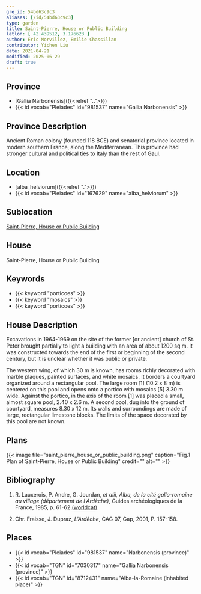 ```yaml
---
gre_id: 54bd63c9c3
aliases: [/id/54bd63c9c3]
type: garden
title: Saint-Pierre, House or Public Building
latlon: [ 42.439512, 3.176623 ]
author: Eric Morvillez, Emilie Chassillan
contributor: Yichen Liu
date: 2021-04-21
modified: 2025-06-29
draft: true
---
```


## Province

- [Gallia Narbonensis]({{<relref "..">}})
- {{< id vocab="Pleiades" id="981537" name="Gallia Narbonensis" >}}

## Province Description

Ancient Roman colony (founded 118 BCE) and senatorial province located in modern southern France, along the Mediterranean. This province had stronger cultural and political ties to Italy than the rest of Gaul.

## Location

- [alba_helviorum]({{<relref ".">}})
- {{< id vocab="Pleiades" id="167629" name="alba_helviorum" >}}

## Sublocation

[Saint-Pierre, House or Public Building](#)

## House

Saint-Pierre, House or Public Building

## Keywords

- {{< keyword "porticoes" >}}
- {{< keyword "mosaics" >}}
- {{< keyword "porticoes" >}}

## House Description

Excavations in 1964-1969 on the site of the former [or ancient] church of St. Peter brought partially to light a building with an area of about 1200 sq m.  It was constructed towards the end of the first or beginning of the second century, but it is unclear whether it was public or private.

The western wing, of which 30 m is known, has rooms richly decorated with marble plaques, painted surfaces, and white mosaics. It borders a courtyard organized around a rectangular pool. The large room [1] (10.2 x 8 m) is centered on this pool and opens onto a portico with mosaics [5] 3.30 m wide. Against the portico, in the axis of the room [1] was placed a small, almost square pool, 2.40 x 2.6 m.  A second pool, dug into the ground of courtyard, measures 8.30 x 12 m. Its walls and surroundings are made of large, rectangular limestone blocks. The limits of the space decorated by this pool are not known.

## Plans

{{< image file="saint_pierre_house_or_public_building.png" caption="Fig.1 Plan of Saint-Pierre, House or Public Building" credit="" alt="" >}}

<!-- ## Dates -->

## Bibliography

1. R.  Lauxerois, P. Andre, G. Jourdan, *et  alii, Alba, de  la  cité  gallo-romaine  au  village  (département  de  l'Ardèche)*, Guides  archéologiques  de  la  France, 1985, p. 61-62 [(worldcat)](https://search.worldcat.org/title/241942050)

2. Chr. Fraisse, J. Dupraz, *L'Ardèche*, CAG 07, Gap, 2001, P. 157-158.

## Places

- {{< id vocab="Pleiades" id="981537" name="Narbonensis (province)" >}}
- {{< id vocab="TGN" id="7030317" name="Gallia Narbonensis (province)" >}}
- {{< id vocab="TGN" id="8712431" name="Alba-la-Romaine (inhabited place)" >}}
